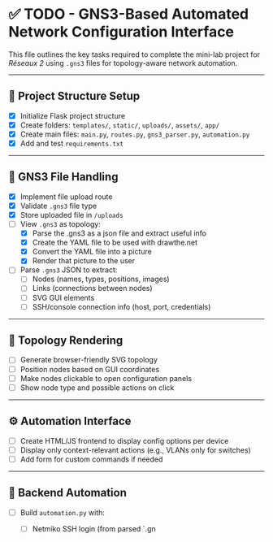 # ✅ TODO - GNS3-Based Automated Network Configuration Interface

This file outlines the key tasks required to complete the mini-lab project for *Réseaux 2* using `.gns3` files for topology-aware network automation.

---

## 📁 Project Structure Setup

- [x] Initialize Flask project structure
- [x] Create folders: `templates/`, `static/`, `uploads/`, `assets/`, `app/`
- [x] Create main files: `main.py`, `routes.py`, `gns3_parser.py`, `automation.py`
- [x] Add and test `requirements.txt`

---

## 🔄 GNS3 File Handling

- [x] Implement file upload route
- [x] Validate `.gns3` file type
- [x] Store uploaded file in `/uploads`
- [ ] View `.gns3` as topology:
    - [x] Parse the .gns3 as a json file and extract useful info
    - [x] Create the YAML file to be used with drawthe.net
    - [x] Convert the YAML file into a picture
    - [x] Render that picture to the user
- [ ] Parse `.gns3` JSON to extract:
  - [ ] Nodes (names, types, positions, images)
  - [ ] Links (connections between nodes)
  - [ ] SVG GUI elements
  - [ ] SSH/console connection info (host, port, credentials)

---

## 🧠 Topology Rendering

- [ ] Generate browser-friendly SVG topology
- [ ] Position nodes based on GUI coordinates
- [ ] Make nodes clickable to open configuration panels
- [ ] Show node type and possible actions on click

---

## ⚙️ Automation Interface

- [ ] Create HTML/JS frontend to display config options per device
- [ ] Display only context-relevant actions (e.g., VLANs only for switches)
- [ ] Add form for custom commands if needed

---

## 🚀 Backend Automation

- [ ] Build `automation.py` with:
  - [ ] Netmiko SSH login (from parsed `.gn

